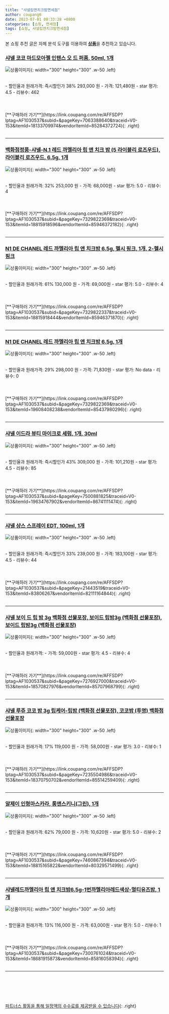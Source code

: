 ```yaml
---
title: "샤넬립앤치크밤면세점"
author: coupang6
date: 2023-07-01 00:33:28 +0800
categories: [쇼핑, 면세점]
tags: [쇼핑, 샤넬립앤치크밤면세점]
---
```


본 쇼핑 추천 글은 자체 분석 도구를 이용하여 [**상품**](https://link.coupang.com/a/bao1ui)을 추천하고 있습니다.

### [샤넬 코코 마드모아젤 인텐스 오 드 퍼퓸, 50ml, 1개](https://link.coupang.com/re/AFFSDP?lptag=AF1030537&subid=&pageKey=7063388640&traceid=V0-153&itemId=18133709974&vendorItemId=85284372724)

![상품이미지](https://thumbnail9.coupangcdn.com/thumbnails/remote/230x230ex/image/vendor_inventory/a0c5/103fca059493b32352b93bee4e839095369bfd37bd959ea372d61c677a1d.JPG){: width="300" height="300" .w-50 .left}


<br>
- 할인율과 원래가격: 즉시할인가 38%  293,000   원
- 가격: 121,480원
- star 평가: 4.5
- 리뷰수: 462
<br>
<br>
<br>
<br>
[**구매하러 가기**](https://link.coupang.com/re/AFFSDP?lptag=AF1030537&subid=&pageKey=7063388640&traceid=V0-153&itemId=18133709974&vendorItemId=85284372724){: .right}
<br>
<br>

---

### [백화점정품-샤넬-N.1 레드 까멜리아 립 앤 치크 밤 (5 라이블리 로즈우드), 라이블리 로즈우드, 6.5g, 1개](https://link.coupang.com/re/AFFSDP?lptag=AF1030537&subid=&pageKey=7329822369&traceid=V0-153&itemId=18815918596&vendorItemId=85946372182)

![상품이미지](https://thumbnail8.coupangcdn.com/thumbnails/remote/230x230ex/image/vendor_inventory/058e/10d6bffe2d12d5af131c71fa3317e919dc8994095e3d63ed8f890e5f69a1.jpg){: width="300" height="300" .w-50 .left}


<br>
- 할인율과 원래가격: 32%  253,000   원
- 가격: 68,000원
- star 평가: 5.0
- 리뷰수: 4
<br>
<br>
<br>
<br>
[**구매하러 가기**](https://link.coupang.com/re/AFFSDP?lptag=AF1030537&subid=&pageKey=7329822369&traceid=V0-153&itemId=18815918596&vendorItemId=85946372182){: .right}
<br>
<br>

---

### [N1 DE CHANEL 레드 까멜리아 립 앤 치크밤 6.5g, 헬시 핑크, 1개, 2-헬시 핑크](https://link.coupang.com/re/AFFSDP?lptag=AF1030537&subid=&pageKey=7329822337&traceid=V0-153&itemId=18815918444&vendorItemId=85946371870)

![상품이미지](https://thumbnail9.coupangcdn.com/thumbnails/remote/230x230ex/image/vendor_inventory/e4a9/5f5b8eee6977891dd8f8c459b42f10cd15ead63e3cc46f1277f225a4dc4e.jpg){: width="300" height="300" .w-50 .left}


<br>
- 할인율과 원래가격: 61%  130,000   원
- 가격: 69,000원
- star 평가: 5.0
- 리뷰수: 4
<br>
<br>
<br>
<br>
[**구매하러 가기**](https://link.coupang.com/re/AFFSDP?lptag=AF1030537&subid=&pageKey=7329822337&traceid=V0-153&itemId=18815918444&vendorItemId=85946371870){: .right}
<br>
<br>

---

### [N1 DE CHANEL 레드 까멜리아 립 앤 치크밤 6.5g, 1개](https://link.coupang.com/re/AFFSDP?lptag=AF1030537&subid=&pageKey=7329822369&traceid=V0-153&itemId=19608408238&vendorItemId=85437980296)

![상품이미지](https://thumbnail10.coupangcdn.com/thumbnails/remote/230x230ex/image/vendor_inventory/28ba/264eaf0a548a79b98f5434219319c16359f6c00bf5f6515357de871c28a7.jpg){: width="300" height="300" .w-50 .left}


<br>
- 할인율과 원래가격: 29%  298,000   원
- 가격: 71,830원
- star 평가: No data
- 리뷰수: 0
<br>
<br>
<br>
<br>
[**구매하러 가기**](https://link.coupang.com/re/AFFSDP?lptag=AF1030537&subid=&pageKey=7329822369&traceid=V0-153&itemId=19608408238&vendorItemId=85437980296){: .right}
<br>
<br>

---

### [샤넬 이드라 뷰티 마이크로 세럼, 1개, 30ml](https://link.coupang.com/re/AFFSDP?lptag=AF1030537&subid=&pageKey=7500881825&traceid=V0-153&itemId=19634767902&vendorItemId=86741111474)

![상품이미지](https://thumbnail10.coupangcdn.com/thumbnails/remote/230x230ex/image/vendor_inventory/bfa2/7a646b6d37afaf7e4568aacd0ee491e49972cbfca226cc8b9dd0794af447.jpg){: width="300" height="300" .w-50 .left}


<br>
- 할인율과 원래가격: 즉시할인가 43%  309,000   원
- 가격: 101,210원
- star 평가: 4.5
- 리뷰수: 85
<br>
<br>
<br>
<br>
[**구매하러 가기**](https://link.coupang.com/re/AFFSDP?lptag=AF1030537&subid=&pageKey=7500881825&traceid=V0-153&itemId=19634767902&vendorItemId=86741111474){: .right}
<br>
<br>

---

### [샤넬 샹스 스프레이 EDT, 100ml, 1개](https://link.coupang.com/re/AFFSDP?lptag=AF1030537&subid=&pageKey=21443519&traceid=V0-153&itemId=83806267&vendorItemId=82111164844)

![상품이미지](https://thumbnail8.coupangcdn.com/thumbnails/remote/230x230ex/image/vendor_inventory/aab5/4ecb5ba716aa9e0414c03ea2640485d34a7c6427d4afd76ab2317b58eb31.jpg){: width="300" height="300" .w-50 .left}


<br>
- 할인율과 원래가격: 즉시할인가 33%  239,000   원
- 가격: 183,100원
- star 평가: 4.5
- 리뷰수: 44
<br>
<br>
<br>
<br>
[**구매하러 가기**](https://link.coupang.com/re/AFFSDP?lptag=AF1030537&subid=&pageKey=21443519&traceid=V0-153&itemId=83806267&vendorItemId=82111164844){: .right}
<br>
<br>

---

### [샤넬 보이 드 립 밤 3g 백화점 선물포장, 보이드 립밤3g (백화점 선물포장), 보이드 립밤3g (백화점 선물포장)](https://link.coupang.com/re/AFFSDP?lptag=AF1030537&subid=&pageKey=7276927000&traceid=V0-153&itemId=18570827976&vendorItemId=85707968799)

![상품이미지](https://thumbnail10.coupangcdn.com/thumbnails/remote/230x230ex/image/vendor_inventory/bd2b/542b3b5daecdc7a5f948de26887a1c90b81cdc110b43b277cbef8a19ade2.jpg){: width="300" height="300" .w-50 .left}


<br>
- 할인율과 원래가격: 
- 가격: 59,000원
- star 평가: 4.5
- 리뷰수: 4
<br>
<br>
<br>
<br>
[**구매하러 가기**](https://link.coupang.com/re/AFFSDP?lptag=AF1030537&subid=&pageKey=7276927000&traceid=V0-153&itemId=18570827976&vendorItemId=85707968799){: .right}
<br>
<br>

---

### [샤넬 루쥬 코코 밤 3g 립케어-립밤 (백화점 선물포장), 코코밤 (투명) 백화점 선물포장](https://link.coupang.com/re/AFFSDP?lptag=AF1030537&subid=&pageKey=7235504986&traceid=V0-153&itemId=18370750702&vendorItemId=85514259409)

![상품이미지](https://thumbnail6.coupangcdn.com/thumbnails/remote/230x230ex/image/vendor_inventory/33f1/0dc041b6c53a4a7295c8dbb09d5ae9b639d95e51182409a0834e71b06c7c.jpg){: width="300" height="300" .w-50 .left}


<br>
- 할인율과 원래가격: 17%  119,000   원
- 가격: 58,000원
- star 평가: 3.0
- 리뷰수: 1
<br>
<br>
<br>
<br>
[**구매하러 가기**](https://link.coupang.com/re/AFFSDP?lptag=AF1030537&subid=&pageKey=7235504986&traceid=V0-153&itemId=18370750702&vendorItemId=85514259409){: .right}
<br>
<br>

---

### [알제이 인형마스카라, 롱앤스키니(그린), 1개](https://link.coupang.com/re/AFFSDP?lptag=AF1030537&subid=&pageKey=7460867394&traceid=V0-153&itemId=18815165822&vendorItemId=80329571499)

![상품이미지](https://thumbnail10.coupangcdn.com/thumbnails/remote/230x230ex/image/vendor_inventory/6395/43efa3e22886a8a47d282e832989e1f37eb6e36aad3dc42690b9f8d6dadc.jpg){: width="300" height="300" .w-50 .left}


<br>
- 할인율과 원래가격: 62%  79,000   원
- 가격: 10,620원
- star 평가: 5.0
- 리뷰수: 2
<br>
<br>
<br>
<br>
[**구매하러 가기**](https://link.coupang.com/re/AFFSDP?lptag=AF1030537&subid=&pageKey=7460867394&traceid=V0-153&itemId=18815165822&vendorItemId=80329571499){: .right}
<br>
<br>

---

### [샤넬레드까멜리아 립 앤 치크밤6.5g-1번까멜리아레드색상-멀티유즈밤, 1개](https://link.coupang.com/re/AFFSDP?lptag=AF1030537&subid=&pageKey=7300761024&traceid=V0-153&itemId=18681915873&vendorItemId=85816058394)

![상품이미지](https://thumbnail8.coupangcdn.com/thumbnails/remote/230x230ex/image/vendor_inventory/6706/140b414d851d66142a65a3fb7335590239ccb221182c4ed9175a6089a9a5.jpg){: width="300" height="300" .w-50 .left}


<br>
- 할인율과 원래가격: 13%  116,000   원
- 가격: 63,000원
- star 평가: 5.0
- 리뷰수: 1
<br>
<br>
<br>
<br>
[**구매하러 가기**](https://link.coupang.com/re/AFFSDP?lptag=AF1030537&subid=&pageKey=7300761024&traceid=V0-153&itemId=18681915873&vendorItemId=85816058394){: .right}
<br>
<br>

---
<br><br><br><br><br> [파트너스 활동을 통해 일정액의 수수료를 제공받을 수 있습니다](https://link.coupang.com/a/bao1ui){: .right}